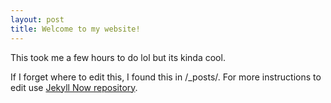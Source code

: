 ```yaml
---
layout: post
title: Welcome to my website!
---
```


This took me a few hours to do lol but its kinda cool.



If I forget where to edit this, I found this in /_posts/. For more instructions to edit use [Jekyll Now repository](https://github.com/barryclark/jekyll-now).
